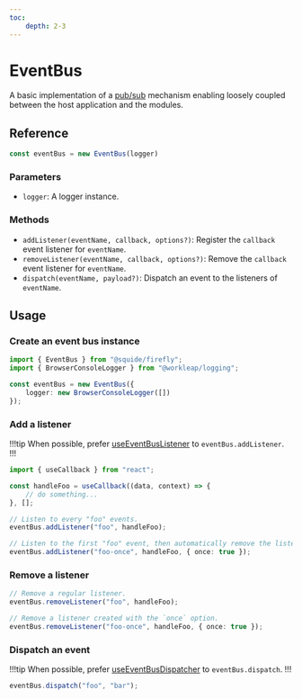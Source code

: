 ```yaml
---
toc:
    depth: 2-3
---
```


# EventBus

A basic implementation of a [pub/sub](https://en.wikipedia.org/wiki/Publish%E2%80%93subscribe_pattern) mechanism enabling loosely coupled between the host application and the modules.

## Reference

```ts
const eventBus = new EventBus(logger)
```

### Parameters

- `logger`: A logger instance.

### Methods

- `addListener(eventName, callback, options?)`: Register the `callback` event listener for `eventName`.
- `removeListener(eventName, callback, options?)`: Remove the `callback` event listener for `eventName`.
- `dispatch(eventName, payload?)`: Dispatch an event to the listeners of `eventName`. 

## Usage

### Create an event bus instance

```ts !#4-6
import { EventBus } from "@squide/firefly";
import { BrowserConsoleLogger } from "@workleap/logging";

const eventBus = new EventBus({
    logger: new BrowserConsoleLogger([])
});
```

### Add a listener

!!!tip
When possible, prefer [useEventBusListener](useEventBusListener.md) to `eventBus.addListener`.
!!!

```ts !#8,11
import { useCallback } from "react";

const handleFoo = useCallback((data, context) => {
    // do something...
}, [];

// Listen to every "foo" events.
eventBus.addListener("foo", handleFoo);

// Listen to the first "foo" event, then automatically remove the listener.
eventBus.addListener("foo-once", handleFoo, { once: true });
```

### Remove a listener

```ts !#2,5
// Remove a regular listener.
eventBus.removeListener("foo", handleFoo);

// Remove a listener created with the `once` option.
eventBus.removeListener("foo-once", handleFoo, { once: true });
```

### Dispatch an event

!!!tip
When possible, prefer [useEventBusDispatcher](useEventBusListener.md) to `eventBus.dispatch`.
!!!

```ts !#1
eventBus.dispatch("foo", "bar");
```

